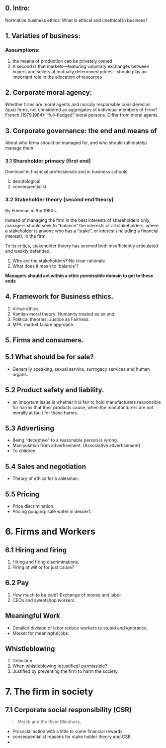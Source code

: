 ## 0. Intro:

Normative business ethics:
What is ethical and unethical in business?

## 1. Variaties of business:
### Assumptions:	
1. the means of production can be privately owned 
2. A second is that markets—featuring voluntary exchanges between buyers and sellers at mutually determined prices—should play an important role in the allocation of resources

## 2. Corporate moral agency:
Whether firms are moral agents and morally responsible considered as (qua) firms, not considered as aggregates of individual members of firms?
French (1979,1984): “full-fledged” moral persons. Differ from moral agents. 

## 3. Corporate governance: the end and means of
About who firms should be managed for, and who should (ultimately) manage them.

### 3.1 Shareholder primacy (first end)
Dominant in financial professionals and in business schools.
1. deontological
2. consequentialist 

### 3.2 Stakeholder theory (second end theory)
By Freeman in the 1980s.

Instead of managing the firm in the best interests of shareholders only, managers should seek to “balance” the interests of all stakeholders, where a stakeholder is anyone who has a “stake”, or interest (including a financial interest), in the firm.

To its critics, stakeholder theory has seemed both insufficiently articulated and weakly defended.
1. Who are the stakeholders? No clear rationale.
2. What does it mean to 'balance'? 

**Managers should act within a ethic permissible domain to get to these ends**

## 4. Framework for Business ethics.
1. Virtue ethics.
2. Kantian moral theory: Humanity treated as an end.
3. Political theories. Justice as Fairness.
4. MFA: market failure approach.

## 5. Firms and consumers.
## 5.1 What should  be for sale?
- Generally speaking, sexual service, surrogacy services and human organs.

## 5.2 Product safety and liability.
- an important issue is whether it is fair to hold manufacturers responsible for harms that their products cause, when the manufacturers are not morally at fault for those harms.

## 5.3 Advertising
- Being "deceptive"  to a reasonable person is wrong.
- Manipulation from advertisement. (Associative advertisement)
- To children

## 5.4 Sales and negotiation
- Theory of ethics for a salesman.

## 5.5 Pricing
- Price discrimination.
- Pricing gouging: sale water in dessert.

# 6. Firms and Workers
## 6.1 Hiring and firing
1. Hiring and firing discriminations. 
2. Firing at will or for just cause?
## 6.2 Pay
1. How much to be paid? Exchange of money and labor.
2. CEOs and sweetshop workers.
## Meaningful Work
- Detailed division of labor reduce workers to stupid and ignorance.
- Market for meaningful jobs. 
## Whistleblowing
1. Definition
2. When whistleblowing is justified/ permissible?
3. Justified by preventing the firm to harm the society

# 7. The firm in society
## 7.1 Corporate social responsibility (CSR)
> Merck and the River Blindness.
- Prosocial action with a little to some financial rewards.
- consequentialist reasons for stake holder theory and CSR
- 
<!--stackedit_data:
eyJoaXN0b3J5IjpbMTIzMzM0NDQxNCw2NTE0NzUzMTgsLTcyMz
czODY2MiwtMTQyNTY4ODk3MiwtMTcyNzg3OTUwNCwtMzgyMTI1
Mjk5LDYyNTcxMjU1NywzMjA4MjMxMzYsLTExNzU4NDU1ODQsMz
M0NDIxNzYxLC0xODMzNjM2Mjk2LDEwNTY3MzE3MjEsMzEyNjg5
MTEyLDE1MTQxMTE3MjMsLTE3ODgyNDgwNjcsMzI3NTgwMjY1XX
0=
-->